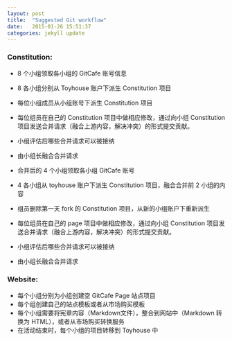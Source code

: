 ```yaml
---
layout: post
title:  "Suggested Git workflow"
date:   2015-01-26 15:51:37
categories: jekyll update
---
```


### Constitution:

- 8 个小组领取各小组的 GitCafe 账号信息
- 8 各小组分别从 Toyhouse 账户下派生 Constitution 项目
- 每位小组成员从小组账号下派生 Constitution 项目
- 每位组员在自己的 Constitution 项目中做相应修改，通过向小组 Constitution 项目发送合并请求（融合上游内容，解决冲突）的形式提交贡献。
- 小组评估后哪些合并请求可以被接纳
- 由小组长融合合并请求


- 合并后的 4 个小组领取各小组 GitCafe 账号
- 4 各小组从 toyhouse 账户下派生 Constitution 项目，融合合并前 2 小组的内容
- 组员删除第一天 fork 的 Constitution 项目，从新的小组账户下重新派生
- 每位组员在自己的 page 项目中做相应修改，通过向小组 Constitution 项目发送合并请求（融合上游内容，解决冲突）的形式提交贡献。
- 小组评估后哪些合并请求可以被接纳
- 由小组长融合合并请求



### Website:

- 每个小组分别为小组创建空 GitCafe Page 站点项目
- 每个组创建自己的站点模板或者从市场购买模板
- 每个小组需要将宪章内容（Markdown文件），整合到网站中（Markdown 转换为 HTML），或者从市场购买转换服务
- 在活动结束时，每个小组的项目转移到 Toyhouse 中